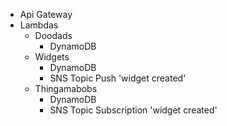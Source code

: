 - Api Gateway
- Lambdas
    - Doodads
        - DynamoDB
    - Widgets
        - DynamoDB
        - SNS Topic Push 'widget created'
    - Thingamabobs
        - DynamoDB
        - SNS Topic Subscription 'widget created'

        